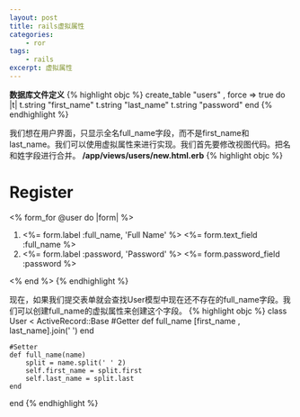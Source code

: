 ```yaml
---
layout: post
title: rails虚拟属性
categories:
    - ror
tags:
    - rails
excerpt: 虚拟属性   
---
```

**数据库文件定义**
{% highlight objc %}
create_table "users" , force => true do |t|
	t.string "first_name"
	t.string "last_name"
	t.string "password"
end
{% endhighlight %}

我们想在用户界面，只显示全名full_name字段，而不是first_name和last_name。我们可以使用虚拟属性来进行实现。我们首先要修改视图代码。把名和姓字段进行合并。
**/app/views/users/new.html.erb**
{% highlight objc %}
<h1>Register</h1>      
<% form_for @user do |form| %>      
<ol class="formList">      
  <li>      
    <%= form.label :full_name, 'Full Name' %>      
    <%= form.text_field :full_name %>      
  </li>      
  <li>      
    <%= form.label :password, 'Password' %>      
    <%= form.password_field :password %>      
  </li>      
</ol>      
<% end %> 
{% endhighlight %}

现在，如果我们提交表单就会查找User模型中现在还不存在的full_name字段。我们可以创建full_name的虚拟属性来创建这个字段。
{% highlight objc %}
class User < ActiveRecord::Base
	#Getter
	def full_name
		[first_name , last_name].join(' ')
	end

	#Setter
	def full_name(name)
		split = name.split(' ' 2)
		self.first_name = split.first
		self.last_name = split.last
	end
end 
{% endhighlight %}

